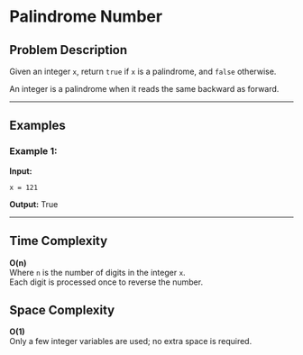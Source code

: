 # Palindrome Number

## Problem Description

Given an integer `x`, return `true` if `x` is a palindrome, and `false` otherwise.

An integer is a palindrome when it reads the same backward as forward.

---

## Examples

### Example 1:
**Input:**  
```text
x = 121
```
**Output:** True

---

## Time Complexity

**O(n)**  
Where `n` is the number of digits in the integer `x`.  
Each digit is processed once to reverse the number.

## Space Complexity

**O(1)**  
Only a few integer variables are used; no extra space is required.
